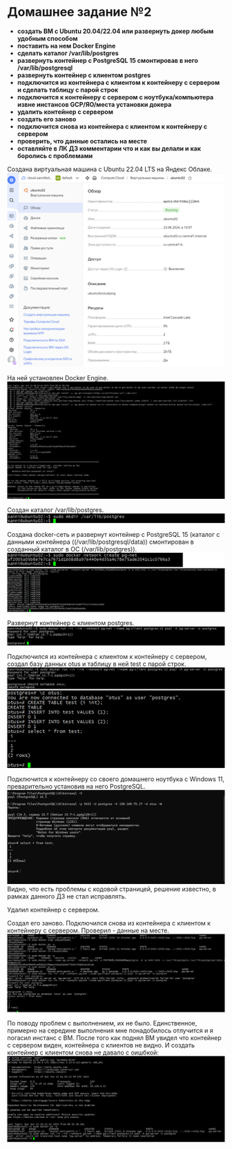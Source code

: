 # Домашнее задание №2


*	**создать ВМ с Ubuntu 20.04/22.04 или развернуть докер любым удобным способом**
*	**поставить на нем Docker Engine**
*	**сделать каталог /var/lib/postgres**
*	**развернуть контейнер с PostgreSQL 15 смонтировав в него /var/lib/postgresql**
*	**развернуть контейнер с клиентом postgres**
*	**подключится из контейнера с клиентом к контейнеру с сервером и сделать таблицу с парой строк**
*	**подключится к контейнеру с сервером с ноутбука/компьютера извне инстансов GCP/ЯО/места установки докера**
*	**удалить контейнер с сервером**
*	**создать его заново**
*	**подключится снова из контейнера с клиентом к контейнеру с сервером**
*	**проверить, что данные остались на месте**
*	**оставляйте в ЛК ДЗ комментарии что и как вы делали и как боролись с проблемами**

Создана виртуальная машина c Ubuntu 22.04 LTS на Яндекс Облаке.
![Альт-текст](Images/HW2/11.png)

На ней установлен Docker Engine.
![Альт-текст](Images/HW2/01.png)

Создан каталог /var/lib/postgres.
![Альт-текст](Images/HW2/02.png)

Создана docker-сеть и развернут контейнер с PostgreSQL 15 (каталог с данными контейнера ((/var/lib/postgresql/data)) смонтирован в созданный каталог в ОС (/var/lib/postgres)).
![Альт-текст](Images/HW2/03.png)
![Альт-текст](Images/HW2/04.png)

Развернут контейнер с клиентом postgres.
![Альт-текст](Images/HW2/05.png)

Подключился из контейнера с клиентом к контейнеру с сервером, создал базу данных otus и таблицу в ней test с парой строк.
![Альт-текст](Images/HW2/06.png)
![Альт-текст](Images/HW2/07.png)

Подключится к контейнеру со своего домашнего ноутбука с Windows 11, преварительно установив на него PostgreSQL.
![Альт-текст](Images/HW2/08.png)
Видно, что есть проблемы с кодовой страницей, решение известно, в рамках данного ДЗ не стал исправлять.

Удалил контейнер с сервером.

Создал его заново.
Подключился снова из контейнера с клиентом к контейнеру с сервером.
Проверил - данные на месте.
![Альт-текст](Images/HW2/09.png)

По поводу проблем с выполнением, их не было. Единственное, примерно на середине выполнения мне понадобилось отлучится и я погасил инстанс с ВМ. После того как поднял ВМ увидел что контейнер с сервером виден, контейнера с клиентов не видно. И создать контейнер с клиентом снова не давало с оишбкой:
![Альт-текст](Images/HW2/10.png)


